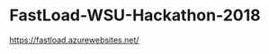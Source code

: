 # FastLoad-WSU-Hackathon-2018

https://fastload.azurewebsites.net/


<head>
    <title>Shopping List</title>
    <link rel="stortcut icon" href="Images/Computer.png" />
    <link href="printStyles.css" rel="stylesheet" type="text/css" />
    <link rel="stylesheet" href="styles.css"></link>
    <!-- Scripts -->
    <script src="https://ajax.googleapis.com/ajax/libs/jquery/3.2.1/jquery.min.js"></script>
    <script src="https://code.jquery.com/jquery-1.10.2.js"></script>
    <script src="https://code.jquery.com/ui/1.10.4/jquery-ui.js"></script>
</head>
